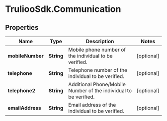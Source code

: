 # TruliooSdk.Communication

## Properties

Name | Type | Description | Notes
------------ | ------------- | ------------- | -------------
**mobileNumber** | **String** | Mobile phone number of the individual to be verified. | [optional] 
**telephone** | **String** | Telephone number of the individual to be verified. | [optional] 
**telephone2** | **String** | Additional Phone/Mobile Number of the individual to be verified. | [optional] 
**emailAddress** | **String** | Email address of the individual to be verified. | [optional] 


